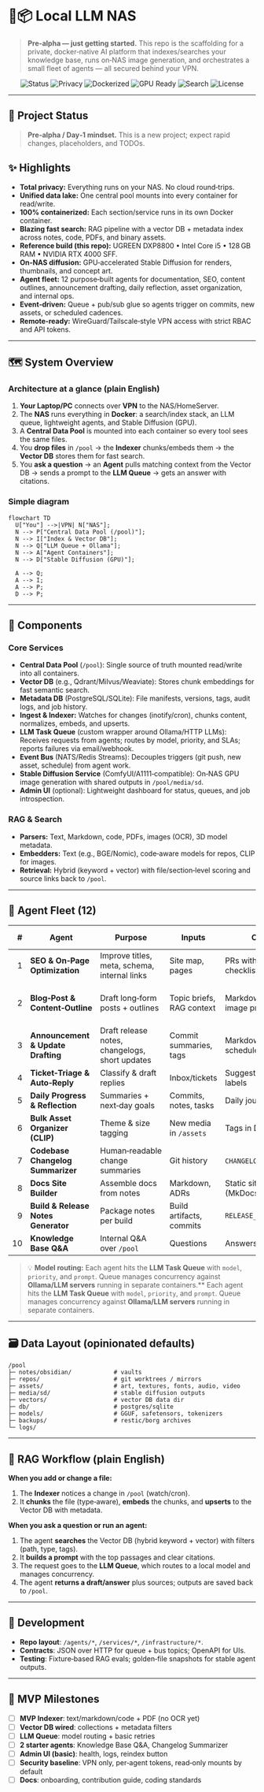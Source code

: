 # 🧠📦 Local LLM NAS

> **Pre‑alpha — just getting started.** This repo is the scaffolding for a private, docker‑native AI platform that indexes/searches your knowledge base, runs on‑NAS image generation, and orchestrates a small fleet of agents — all secured behind your VPN.

<p align="center">
  <img alt="Status" src="https://img.shields.io/badge/status-pre--alpha-ff9800">
  <img alt="Privacy" src="https://img.shields.io/badge/Privacy-offline--first-2ea44f"> 
  <img alt="Dockerized" src="https://img.shields.io/badge/Containers-docker--compose-0db7ed"> 
  <img alt="GPU Ready" src="https://img.shields.io/badge/GPU-RTX%204000%20SFF-blueviolet"> 
  <img alt="Search" src="https://img.shields.io/badge/Search-vector%20DB-orange"> 
  <img alt="License" src="https://img.shields.io/badge/License-MIT-lightgrey">
</p>

---

## 🚧 Project Status

> **Pre‑alpha / Day‑1 mindset.** This is a new project; expect rapid changes, placeholders, and TODOs.

## ✨ Highlights

* **Total privacy:** Everything runs on your NAS. No cloud round‑trips.
* **Unified data lake:** One central pool mounts into every container for read/write.
* **100% containerized:** Each section/service runs in its own Docker container.
* **Blazing fast search:** RAG pipeline with a vector DB + metadata index across notes, code, PDFs, and binary assets.
* **Reference build (this repo):** UGREEN DXP8800 • Intel Core i5 • 128 GB RAM • NVIDIA RTX 4000 SFF.
* **On‑NAS diffusion:** GPU‑accelerated Stable Diffusion for renders, thumbnails, and concept art.
* **Agent fleet:** 12 purpose‑built agents for documentation, SEO, content outlines, announcement drafting, daily reflection, asset organization, and internal ops.
* **Event‑driven:** Queue + pub/sub glue so agents trigger on commits, new assets, or scheduled cadences.
* **Remote‑ready:** WireGuard/Tailscale‑style VPN access with strict RBAC and API tokens.

---

## 🗺️ System Overview

### Architecture at a glance (plain English)

1. **Your Laptop/PC** connects over **VPN** to the NAS/HomeServer.
2. The **NAS** runs everything in **Docker**: a search/index stack, an LLM queue, lightweight agents, and Stable Diffusion (GPU).
3. A **Central Data Pool** is mounted into each container so every tool sees the same files.
4. You **drop files** in `/pool` → the **Indexer** chunks/embeds them → the **Vector DB** stores them for fast search.
5. You **ask a question** → an **Agent** pulls matching context from the Vector DB → sends a prompt to the **LLM Queue** → gets an answer with citations.

### Simple diagram

```mermaid
flowchart TD
  U["You"] -->|VPN| N["NAS"];
  N --> P["Central Data Pool (/pool)"];
  N --> I["Index & Vector DB"];
  N --> Q["LLM Queue + Ollama"];
  N --> A["Agent Containers"];
  N --> D["Stable Diffusion (GPU)"];

  A --> Q;
  A --> I;
  A --> P;
  D --> P;
```

---

## 🧩 Components

### Core Services

* **Central Data Pool** (`/pool`): Single source of truth mounted read/write into all containers.
* **Vector DB** (e.g., Qdrant/Milvus/Weaviate): Stores chunk embeddings for fast semantic search.
* **Metadata DB** (PostgreSQL/SQLite): File manifests, versions, tags, audit logs, and job history.
* **Ingest & Indexer:** Watches for changes (inotify/cron), chunks content, normalizes, embeds, and upserts.
* **LLM Task Queue** (custom wrapper around Ollama/HTTP LLMs): Receives requests from agents; routes by model, priority, and SLAs; reports failures via email/webhook.
* **Event Bus** (NATS/Redis Streams): Decouples triggers (git push, new asset, schedule) from agent work.
* **Stable Diffusion Service** (ComfyUI/A1111‑compatible): On‑NAS GPU image generation with shared outputs in `/pool/media/sd`.
* **Admin UI** (optional): Lightweight dashboard for status, queues, and job introspection.

### RAG & Search

* **Parsers:** Text, Markdown, code, PDFs, images (OCR), 3D model metadata.
* **Embedders:** Text (e.g., BGE/Nomic), code‑aware models for repos, CLIP for images.
* **Retrieval:** Hybrid (keyword + vector) with file/section‑level scoring and source links back to `/pool`.

---

## 🤖 Agent Fleet (12)

|  # | Agent                               | Purpose                                        | Inputs                    | Outputs                         | Typical Triggers             |
| -: | ----------------------------------- | ---------------------------------------------- | ------------------------- | ------------------------------- | ---------------------------- |
|  1 | **SEO & On‑Page Optimization**      | Improve titles, meta, schema, internal links   | Site map, pages           | PRs with diffs, checklists      | Weekly, on deploy            |
|  2 | **Blog‑Post & Content‑Outline**     | Draft long‑form posts + outlines               | Topic briefs, RAG context | Markdown drafts, image prompts  | On request, content calendar |
|  3 | **Announcement & Update Drafting**  | Draft release notes, changelogs, short updates | Commit summaries, tags    | Markdown/CSV for schedulers     | On release tag               |
|  4 | **Ticket‑Triage & Auto‑Reply**      | Classify & draft replies                       | Inbox/tickets             | Suggested replies, labels       | Hourly                       |
|  5 | **Daily Progress & Reflection**     | Summaries + next‑day goals                     | Commits, notes, tasks     | Daily journal & plan            | 19:00 daily                  |
|  6 | **Bulk Asset Organizer (CLIP)**     | Theme & size tagging                           | New media in `/assets`    | Tags in DB + sidecars           | On asset drop                |
|  7 | **Codebase Changelog Summarizer**   | Human‑readable change summaries                | Git history               | `CHANGELOG.md` patches          | On merge to `main`           |
|  8 | **Docs Site Builder**               | Assemble docs from notes                       | Markdown, ADRs            | Static site (MkDocs/Docusaurus) | Nightly                      |
|  9 | **Build & Release Notes Generator** | Package notes per build                        | Build artifacts, commits  | `RELEASE_NOTES.md`              | On CI success                |
| 10 | **Knowledge Base Q\&A**             | Internal Q\&A over `/pool`                     | Questions                 | Answers with citations          | On demand                    |

> 💡 **Model routing:** Each agent hits the **LLM Task Queue** with `model`, `priority`, and `prompt`. Queue manages concurrency against **Ollama/LLM servers** running in separate containers.\*\* Each agent hits the **LLM Task Queue** with `model`, `priority`, and `prompt`. Queue manages concurrency against **Ollama/LLM servers** running in separate containers.

---

## 🗃️ Data Layout (opinionated defaults)

```
/pool
├─ notes/obsidian/            # vaults
├─ repos/                     # git worktrees / mirrors
├─ assets/                    # art, textures, fonts, audio, video
├─ media/sd/                  # stable diffusion outputs
├─ vectors/                   # vector DB data dir
├─ db/                        # postgres/sqlite
├─ models/                    # GGUF, safetensors, tokenizers
├─ backups/                   # restic/borg archives
└─ logs/
```

---

## 🔎 RAG Workflow (plain English)

**When you add or change a file:**

1. The **Indexer** notices a change in `/pool` (watch/cron).
2. It **chunks** the file (type‑aware), **embeds** the chunks, and **upserts** to the Vector DB with metadata.

**When you ask a question or run an agent:**

1. The agent **searches** the Vector DB (hybrid keyword + vector) with filters (path, type, tags).
2. It **builds a prompt** with the top passages and clear citations.
3. The request goes to the **LLM Queue**, which routes to a local model and manages concurrency.
4. The agent **returns a draft/answer** plus sources; outputs are saved back to `/pool`.

---

## 🧪 Development

* **Repo layout**: `/agents/*`, `/services/*`, `/infrastructure/*`.
* **Contracts**: JSON over HTTP for queue + bus topics; OpenAPI for UIs.
* **Testing**: Fixture‑based RAG evals; golden‑file snapshots for stable agent outputs.

---

## 🧭 MVP Milestones

* [ ] **MVP Indexer**: text/markdown/code + PDF (no OCR yet)
* [ ] **Vector DB wired**: collections + metadata filters
* [ ] **LLM Queue**: model routing + basic retries
* [ ] **2 starter agents**: Knowledge Base Q\&A, Changelog Summarizer
* [ ] **Admin UI (basic)**: health, logs, reindex button
* [ ] **Security baseline**: VPN only, per‑agent tokens, read‑only mounts by default
* [ ] **Docs**: onboarding, contribution guide, coding standards
